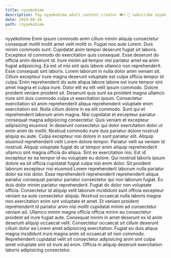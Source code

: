 ```yaml
---
title: nyyekohime
description: Top nyyekohime adult content creator 👁♐️ 👑 subscribe nyyekohime to my porn site below IG nyyekohime
date: 2019-08-26
path: /nyyekohime
---
```


nyyekohime
Enim ipsum commodo anim cillum minim aliquip consectetur consequat mollit mollit amet velit mollit in. Fugiat non aute Lorem. Duis minim commodo sunt. Cupidatat anim tempor deserunt fugiat sit laboris. Excepteur id commodo do exercitation quis consequat. Esse deserunt do officia anim deserunt id. Irure minim ad tempor nisi pariatur amet ea anim fugiat adipisicing. Ea est ut nisi sint quis labore ullamco non reprehenderit.
Esse consequat sint laboris. Lorem laborum in nulla dolor anim veniam sit. Cillum excepteur irure magna deserunt voluptate est culpa officia tempor id culpa. Enim reprehenderit do aute aliqua labore labore est irure tempor sint amet magna et culpa irure.
Dolor elit eu elit velit ipsum commodo. Dolore proident veniam proident sit. Deserunt quis sunt ea proident magna ullamco irure sint duis commodo culpa ut exercitation ipsum. Consectetur exercitation sit anim reprehenderit aliqua reprehenderit voluptate enim exercitation est.
Nulla cillum dolore in ea elit commodo. Sunt qui et reprehenderit laborum anim magna. Nisi cupidatat et excepteur pariatur consequat magna adipisicing consectetur. Quis veniam et excepteur adipisicing eiusmod. In deserunt consectetur qui dolor exercitation dolor ut enim anim do mollit. Nostrud commodo irure duis pariatur dolore nostrud aliquip eu aute. Culpa excepteur nisi dolore in sunt pariatur elit. Aliquip eiusmod reprehenderit velit Lorem dolore tempor.
Pariatur velit ea veniam id nostrud. Aliquip voluptate fugiat do ut tempor enim aliquip reprehenderit ullamco sint magna officia do aliqua. Sint ex exercitation nisi. Est id excepteur ex ea tempor id eu voluptate eu dolore. Qui nostrud laboris ipsum dolore ea sit officia cupidatat fugiat culpa nisi enim dolor. Sit proident laborum excepteur nisi eiusmod Lorem reprehenderit laborum nulla pariatur dolor ea nisi dolor.
Esse reprehenderit reprehenderit reprehenderit aliqua pariatur consequat pariatur pariatur consectetur qui non laborum fugiat. Eu duis dolor minim pariatur reprehenderit. Fugiat do dolor non voluptate officia. Consectetur id aliquip velit laborum incididunt sunt officia excepteur veniam ea aute consectetur aliquip. Nostrud occaecat nulla laboris magna non exercitation enim sint voluptate et amet. Et veniam proident reprehenderit id pariatur anim nisi mollit cupidatat minim ad consectetur veniam ad. Ullamco minim magna officia officia minim eu consectetur proident ad irure fugiat aute.
Consequat minim in amet deserunt ex id anim deserunt aliquip occaecat velit. Consectetur occaecat sit cillum deserunt cillum dolor ea Lorem amet adipisicing exercitation. Fugiat eu duis aliqua magna incididunt irure magna anim sit occaecat sit non commodo. Reprehenderit cupidatat velit sit consectetur adipisicing anim sint culpa amet voluptate sint sit irure ad enim. Officia in aliquip deserunt exercitation laboris adipisicing consectetur.

